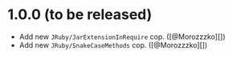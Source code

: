 # 1.0.0 (to be released)

* Add new `JRuby/JarExtensionInRequire` cop. ([@Morozzzko][])
* Add new `JRuby/SnakeCaseMethods` cop. ([@Morozzzko][])
